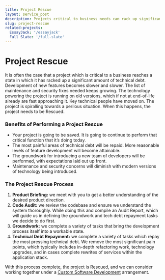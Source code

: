 ```yaml
---
title: Project Rescue
layout: service_post
description: Projects critical to business needs can rack up significant technical debt. Feature development slows. Maintenance and security fixes pile up. Versions of the technology powering the project have reached end-of-life. Key technical people have moved on. The project is spiralling towards a perilous end. When this happens, the project needs to be Rescued.
slug: project-rescue
related-projects:
  EssayJack: '/essayjack'
  Full Slate: '/full-slate'
---
```

<h1 class="title-case__heading text-center mb-md-2em">Project Rescue</h1>

It is often the case that a project which is critical to a business reaches a state in which it has racked up a significant amount of technical debt. Development of new features becomes slower and slower. The list of maintenance and security fixes needed keeps growing. The technology powering the project is running on old versions, which if not at end-of-life already are fast approaching it. Key technical people have moved on. The project is spiralling towards a perilous situation. When this happens, the project needs to be Rescued.

### Benefits of Performing a Project Rescue

* Your project is going to be saved. It is going to continue to perform that critical function that it’s doing today.
* The most painful areas of technical debt will be repaid. More reasonable levels of feature development will become attainable.
* The groundwork for introducing a new team of developers will be performed, with expectations laid out up front.
* Maintenance and security concerns will diminish with modern versions of technology being introduced.

### The Project Rescue Process

1. **Product Briefing:** we meet with you to get a better understanding of the desired product direction.
2. **Code Audit:** we review the codebase and ensure we understand the system thoroughly. While doing this and compile an Audit Report, which will guide us in defining the groundwork and tech debt repayment tasks we decide to do first.
3. **Groundwork:** we complete a variety of tasks that bring the development process itself into a workable state.
4. **Technical Debt Repayment:** we complete a variety of tasks which repay the most pressing technical debt. We remove the most significant pain points, which typically includes in-depth refactoring work, technology upgrades, and in cases complete rewrites of services within the application stack.

With this process complete, the project is Rescued, and we can consider working together under a [Custom Software Development](/services/custom-software-development/) arrangement.
